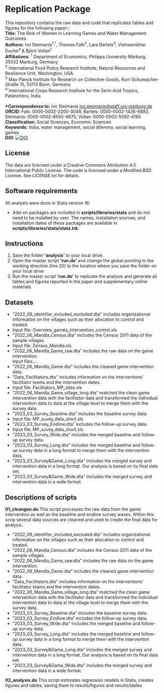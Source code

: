 # Replication Package
This repository contains the raw data and code that replicates tables and figures for the following paper:: <br>
__Title:__ The Role of Women in Learning Games and Water Management Outcomes  <br>
__Authors:__  Ivo Steimanis<sup>1,*</sup>, Thomas Falk<sup>2</sup>, Lara Bartels<sup>3</sup>, Vishwambhar Duche<sup>4</sup> & Björn Vollan<sup>1</sup> <br>
__Affiliations:__ <sup>1</sup> Department of Economics, Philipps University Marburg, 35032 Marburg, Germany <br>
<sup>2</sup> International Food Policy Research Institute, Natural Resources and Resilience Unit, Washington, USA <br>
<sup>3</sup> Max Planck Institute for Research on Collective Goods, Kurt-Schumacher-Straße 10, 53113 Bonn, Germany <br>
<sup>4</sup> International Crops Research Institute for the Semi-Arid Tropics, Patancheru, India <br>
<br>
__*Correspondence to:__ Ivo Steimanis  ivo.steimanis@staff.uni-marburg.de <br>
__ORCID:__ Falk: 0000-0002-2200-3048, Bartels: 0000-0002-1426-6892, Steimanis: 0000-0002-8550-4675, Vollan: 0000-0002-5592-4185 <br>
__Classification:__ Social Sciences, Economic Sciences <br>
__Keywords:__ India, water management, social dilemma, social learning, games <br>
__DOI:__ [![DOI](https://zenodo.org/badge/DOI/10.5281/zenodo.8009659.svg)](https://doi.org/10.5281/zenodo.8009659)

## License
The data are licensed under a Creative Commons Attribution 4.0 International Public License. The code is licensed under a Modified BSD License. See LICENSE.txt for details.

## Software requirements
All analysis were done in Stata version 16:
- Add-on packages are included in __scripts/libraries/stata__ and do not need to be installed by user. The names, installation sources, and installation dates of these packages are available in __scripts/libraries/stata/stata.trk__.

## Instructions
1.	Save the folder __‘analysis’__ to your local drive.
2.	Open the master script __‘run.do’__ and change the global pointing to the working direction (line 20) to the location where you save the folder on your local drive 
3.	Run the master script __‘run.do’__  to replicate the analysis and generate all tables and figures reported in the paper and supplementary online materials

## Datasets
-	"2022_09_identifier_included_excluded.dta" includes organizational information on the villages such as their allocation to control and treated.
- Input file: Overview_games_intervention_control.xls
- "2022_06_Mandla_Census.dta" includes the Census 2011 data of the sample villages.
-	Input file: Zensus_Mandla.xls
-	“2022_06_Mandla_Game_raw.dta” includes the raw data on the game intervention.<br>
Input files…. 
-	"2022_06_Mandla_Game.dta" includes the cleaned game intervention data.
-	"Data_Facilitators.dta" includes information on the interventions’ facilitator teams and the intervention dates. 
-	Input file: Facilitators_MP_sites.xls
-	"2022_06_Mandla_Game_village_long.dta" matched the clean game intervention data with the facilitator data and transformed the individual intervention data to data at the village level to merge them with the survey data.
-	"2023_03_Survey_Baseline.dta” includes the baseline survey data.
-	Input file: MP_suvey_data_short.xls
-	"2023_03_Survey_Endline.dta” includes the follow-up survey data.
-	Input file: MP_suvey_data_short.xls
-	"2023_03_Survey_Wide.dta" includes the merged baseline and follow-up survey data.
-	"2023_03_Survey_Long.dta" includes the merged baseline and follow-up survey data in a long format to merge them with the intervention data.
-	"2023_03_Survey&Game_Long.dta” includes the merged survey and intervention data in a long format. Our analysis is based on tis final data set. 
-	"2023_03_Survey&Game_Wide.dta" includes the merged survey and intervention data in a wide format.


## Descriptions of scripts
__01_cleangen.do__
This script processes the raw data from the game intervention as well as the baseline and endline survey waves. Within this scrip several data sources are cleaned and used to create the final data for analysis.
-	"2022_09_identifier_included_excluded.dta" includes organizational information on the villages such as their allocation to control and treated.
-	"2022_06_Mandla_Census.dta" includes the Census 2011 data of the sample villages.
-	“2022_06_Mandla_Game_raw.dta” includes the raw data on the game intervention.
-	"2022_06_Mandla_Game.dta" includes the cleaned game intervention data.
-	"Data_Facilitators.dta" includes information on the interventions’ facilitator teams and the intervention dates. 
-	"2022_06_Mandla_Game_village_long.dta" matched the clean game intervention data with the facilitator data and transformed the individual intervention data to data at the village level to merge them with the survey data.
-	"2023_03_Survey_Baseline.dta” includes the baseline survey data.
-	"2023_03_Survey_Endline.dta” includes the follow-up survey data.
-	"2023_03_Survey_Wide.dta" includes the merged baseline and follow-up survey data.
-	"2023_03_Survey_Long.dta" includes the merged baseline and follow-up survey data in a long format to merge them with the intervention data.
-	"2023_03_Survey&Game_Long.dta” includes the merged survey and intervention data in a long format. Our analysis is based on tis final data set. 
-	"2023_03_Survey&Game_Wide.dta" includes the merged survey and intervention data in a wide format.<br>

__02_analysis.do__
This script estimates regression models in Stata, creates figures and tables, saving them to results/figures and results/tables


